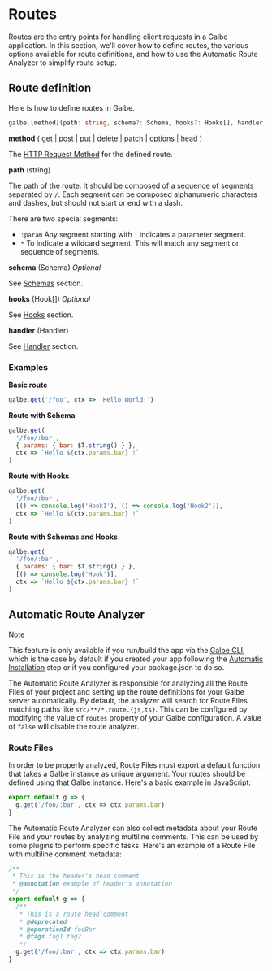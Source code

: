 # Routes

Routes are the entry points for handling client requests in a Galbe application. In this section, we'll cover how to define routes, the various options available for route definitions, and how to use the Automatic Route Analyzer to simplify route setup.

## Route definition

Here is how to define routes in Galbe.

```ts
galbe.[method](path: string, schema?: Schema, hooks?: Hooks[], handler: Handler)
```

**method** ( get | post | put | delete | patch | options | head )

The [HTTP Request Method](https://developer.mozilla.org/en-US/docs/Web/HTTP/Methods) for the defined route.

**path** (string)

The path of the route. It should be composed of a sequence of segments separated by `/`. Each segment can be composed alphanumeric characters and dashes, but should not start or end with a dash.

There are two special segments:

- `:param` Any segment starting with `:` indicates a parameter segment.
- `*` To indicate a wildcard segment. This will match any segment or sequence of segments.

**schema** (Schema) _Optional_

See [Schemas](schemas.md) section.

**hooks** (Hook[]) _Optional_

See [Hooks](hooks.md) section.

**handler** (Handler)

See [Handler](handler.md) section.

### Examples

**Basic route**

```js
galbe.get('/foo', ctx => 'Hello World!')
```

**Route with Schema**

<!-- prettier-ignore -->
```js
galbe.get(
  '/foo/:bar',
  { params: { bar: $T.string() } },
  ctx => `Hello ${ctx.params.bar} !`
)
```

**Route with Hooks**

<!-- prettier-ignore -->
```js
galbe.get(
  '/foo/:bar',
  [() => console.log('Hook1'), () => console.log('Hook2')],
  ctx => `Hello ${ctx.params.bar} !`
)
```

**Route with Schemas and Hooks**

<!-- prettier-ignore -->
```js
galbe.get(
  '/foo/:bar',
  { params: { bar: $T.string() } },
  [() => console.log('Hook')],
  ctx => `Hello ${ctx.params.bar} !`
)
```

## Automatic Route Analyzer

> [!NOTE]
> This feature is only available if you run/build the app via the [Galbe CLI](getting-started.md#galbe-cli), which is the case by default if you created your app following the [Automatic Installation](getting-started.md#automatic-installation) step or if you configured your package.json to do so.

The Automatic Route Analyzer is responsible for analyzing all the Route Files of your project and setting up the route definitions for your Galbe server automatically. By default, the analyzer will search for Route Files matching paths like `src/**/*.route.{js,ts}`. This can be configured by modifying the value of `routes` property of your Galbe configuration. A value of `false` will disable the route analyzer.

### Route Files

In order to be properly analyzed, Route Files must export a default function that takes a Galbe instance as unique argument. Your routes should be defined using that Galbe instance. Here's a basic example in JavaScript:

```ts
export default g => {
  g.get('/foo/:bar', ctx => ctx.params.bar)
}
```

The Automatic Route Analyzer can also collect metadata about your Route File and your routes by analyzing multiline comments. This can be used by some plugins to perform specific tasks. Here's an example of a Route File with multiline comment metadata:

```js
/**
 * This is the header's head comment
 * @annotation example of header's annotation
 */
export default g => {
  /**
   * This is a route head comment
   * @deprecated
   * @operationId fooBar
   * @tags tag1 tag2
   */
  g.get('/foo/:bar', ctx => ctx.params.bar)
}
```
